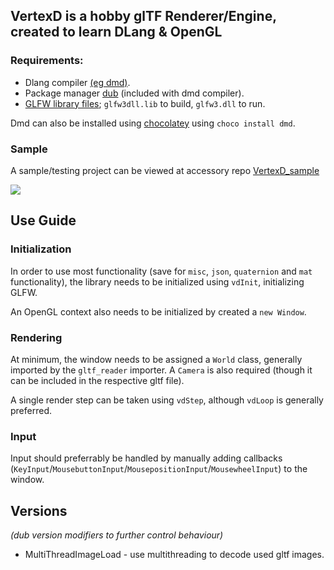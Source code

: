 ## VertexD is a hobby glTF Renderer/Engine, created to learn DLang & OpenGL

### Requirements:
- Dlang compiler [(eg dmd)](https://dlang.org/).
- Package manager [dub](https://dub.pm/getting_started) (included with dmd compiler).
- [GLFW library files](https://www.glfw.org/); `glfw3dll.lib` to build, `glfw3.dll` to run.


Dmd can also be installed using [chocolatey](https://chocolatey.org/) using `choco install dmd`.

### Sample
A sample/testing project can be viewed at accessory repo [VertexD_sample](https://github.com/HuskyNator/VertexD_sample)

![](sample.gif)

## Use Guide
### Initialization
In order to use most functionality (save for `misc`, `json`, `quaternion` and `mat` functionality), the library needs to be initialized using `vdInit`, initializing GLFW.

An OpenGL context also needs to be initialized by created a `new Window`.
### Rendering
At minimum, the window needs to be assigned a `World` class, generally imported by the `gltf_reader` importer. A `Camera` is also required (though it can be included in the respective gltf file).

A single render step can be taken using `vdStep`, although `vdLoop` is generally preferred.

### Input
Input should preferrably be handled by manually adding callbacks (`KeyInput`/`MousebuttonInput`/`MousepositionInput`/`MousewheelInput`) to the window.

## Versions
_(dub version modifiers to further control behaviour)_
- MultiThreadImageLoad - use multithreading to decode used gltf images.
